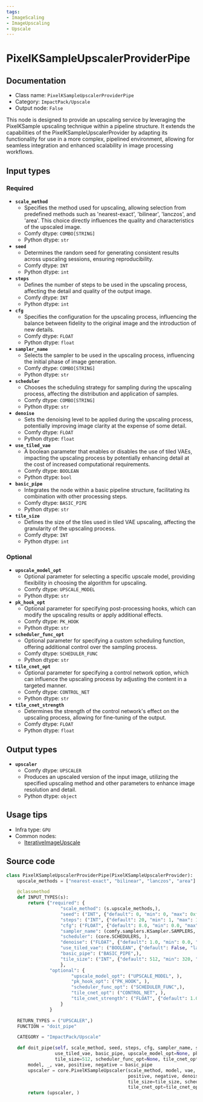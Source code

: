 ```yaml
---
tags:
- ImageScaling
- ImageUpscaling
- Upscale
---
```


# PixelKSampleUpscalerProviderPipe
## Documentation
- Class name: `PixelKSampleUpscalerProviderPipe`
- Category: `ImpactPack/Upscale`
- Output node: `False`

This node is designed to provide an upscaling service by leveraging the PixelKSample upscaling technique within a pipeline structure. It extends the capabilities of the PixelKSampleUpscalerProvider by adapting its functionality for use in a more complex, pipelined environment, allowing for seamless integration and enhanced scalability in image processing workflows.
## Input types
### Required
- **`scale_method`**
    - Specifies the method used for upscaling, allowing selection from predefined methods such as 'nearest-exact', 'bilinear', 'lanczos', and 'area'. This choice directly influences the quality and characteristics of the upscaled image.
    - Comfy dtype: `COMBO[STRING]`
    - Python dtype: `str`
- **`seed`**
    - Determines the random seed for generating consistent results across upscaling sessions, ensuring reproducibility.
    - Comfy dtype: `INT`
    - Python dtype: `int`
- **`steps`**
    - Defines the number of steps to be used in the upscaling process, affecting the detail and quality of the output image.
    - Comfy dtype: `INT`
    - Python dtype: `int`
- **`cfg`**
    - Specifies the configuration for the upscaling process, influencing the balance between fidelity to the original image and the introduction of new details.
    - Comfy dtype: `FLOAT`
    - Python dtype: `float`
- **`sampler_name`**
    - Selects the sampler to be used in the upscaling process, influencing the initial phase of image generation.
    - Comfy dtype: `COMBO[STRING]`
    - Python dtype: `str`
- **`scheduler`**
    - Chooses the scheduling strategy for sampling during the upscaling process, affecting the distribution and application of samples.
    - Comfy dtype: `COMBO[STRING]`
    - Python dtype: `str`
- **`denoise`**
    - Sets the denoising level to be applied during the upscaling process, potentially improving image clarity at the expense of some detail.
    - Comfy dtype: `FLOAT`
    - Python dtype: `float`
- **`use_tiled_vae`**
    - A boolean parameter that enables or disables the use of tiled VAEs, impacting the upscaling process by potentially enhancing detail at the cost of increased computational requirements.
    - Comfy dtype: `BOOLEAN`
    - Python dtype: `bool`
- **`basic_pipe`**
    - Integrates the node within a basic pipeline structure, facilitating its combination with other processing steps.
    - Comfy dtype: `BASIC_PIPE`
    - Python dtype: `str`
- **`tile_size`**
    - Defines the size of the tiles used in tiled VAE upscaling, affecting the granularity of the upscaling process.
    - Comfy dtype: `INT`
    - Python dtype: `int`
### Optional
- **`upscale_model_opt`**
    - Optional parameter for selecting a specific upscale model, providing flexibility in choosing the algorithm for upscaling.
    - Comfy dtype: `UPSCALE_MODEL`
    - Python dtype: `str`
- **`pk_hook_opt`**
    - Optional parameter for specifying post-processing hooks, which can modify the upscaling results or apply additional effects.
    - Comfy dtype: `PK_HOOK`
    - Python dtype: `str`
- **`scheduler_func_opt`**
    - Optional parameter for specifying a custom scheduling function, offering additional control over the sampling process.
    - Comfy dtype: `SCHEDULER_FUNC`
    - Python dtype: `str`
- **`tile_cnet_opt`**
    - Optional parameter for specifying a control network option, which can influence the upscaling process by adjusting the content in a targeted manner.
    - Comfy dtype: `CONTROL_NET`
    - Python dtype: `str`
- **`tile_cnet_strength`**
    - Determines the strength of the control network's effect on the upscaling process, allowing for fine-tuning of the output.
    - Comfy dtype: `FLOAT`
    - Python dtype: `float`
## Output types
- **`upscaler`**
    - Comfy dtype: `UPSCALER`
    - Produces an upscaled version of the input image, utilizing the specified upscaling method and other parameters to enhance image resolution and detail.
    - Python dtype: `object`
## Usage tips
- Infra type: `GPU`
- Common nodes:
    - [IterativeImageUpscale](../../ComfyUI-Impact-Pack/Nodes/IterativeImageUpscale.md)



## Source code
```python
class PixelKSampleUpscalerProviderPipe(PixelKSampleUpscalerProvider):
    upscale_methods = ["nearest-exact", "bilinear", "lanczos", "area"]

    @classmethod
    def INPUT_TYPES(s):
        return {"required": {
                    "scale_method": (s.upscale_methods,),
                    "seed": ("INT", {"default": 0, "min": 0, "max": 0xffffffffffffffff}),
                    "steps": ("INT", {"default": 20, "min": 1, "max": 10000}),
                    "cfg": ("FLOAT", {"default": 8.0, "min": 0.0, "max": 100.0}),
                    "sampler_name": (comfy.samplers.KSampler.SAMPLERS, ),
                    "scheduler": (core.SCHEDULERS, ),
                    "denoise": ("FLOAT", {"default": 1.0, "min": 0.0, "max": 1.0, "step": 0.01}),
                    "use_tiled_vae": ("BOOLEAN", {"default": False, "label_on": "enabled", "label_off": "disabled"}),
                    "basic_pipe": ("BASIC_PIPE",),
                    "tile_size": ("INT", {"default": 512, "min": 320, "max": 4096, "step": 64}),
                    },
                "optional": {
                        "upscale_model_opt": ("UPSCALE_MODEL", ),
                        "pk_hook_opt": ("PK_HOOK", ),
                        "scheduler_func_opt": ("SCHEDULER_FUNC",),
                        "tile_cnet_opt": ("CONTROL_NET", ),
                        "tile_cnet_strength": ("FLOAT", {"default": 1.0, "min": 0.0, "max": 1.0, "step": 0.01}),
                    }
                }

    RETURN_TYPES = ("UPSCALER",)
    FUNCTION = "doit_pipe"

    CATEGORY = "ImpactPack/Upscale"

    def doit_pipe(self, scale_method, seed, steps, cfg, sampler_name, scheduler, denoise,
                  use_tiled_vae, basic_pipe, upscale_model_opt=None, pk_hook_opt=None,
                  tile_size=512, scheduler_func_opt=None, tile_cnet_opt=None, tile_cnet_strength=1.0):
        model, _, vae, positive, negative = basic_pipe
        upscaler = core.PixelKSampleUpscaler(scale_method, model, vae, seed, steps, cfg, sampler_name, scheduler,
                                             positive, negative, denoise, use_tiled_vae, upscale_model_opt, pk_hook_opt,
                                             tile_size=tile_size, scheduler_func=scheduler_func_opt,
                                             tile_cnet_opt=tile_cnet_opt, tile_cnet_strength=tile_cnet_strength)
        return (upscaler, )

```
